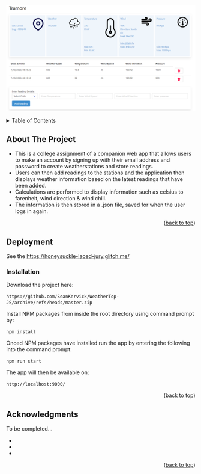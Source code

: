 ![Alt weatherTopImage](/public/images/weathertop.png)

<!-- TABLE OF CONTENTS -->
<details>
  <summary>Table of Contents</summary>
  <ol>
    <li><a href="#about-the-project">About The Project</a><li>
    <li><a href="#deployment">Deployment</a></li>
    <li><a href="#installation">Installation</a></li>
    <li><a href="#acknowledgments">Acknowledgments</a></li>
  </ol>
</details>

<!-- ABOUT THE PROJECT -->
## About The Project

* This is a college assignment of a companion web app that allows users to make an account by signing up with their email address and password to create weatherstations and store readings.
* Users can then add readings to the stations and the application then displays weather information based on the latest readings that have been added.
* Calculations are performed to display information such as celsius to farenheit, wind direction & wind chill.
* The information is then stored in a .json file, saved for when the user logs in again.

<p align="right">(<a href="#readme-top">back to top</a>)</p>


<!-- Deployment -->
## Deployment

See the https://honeysuckle-laced-jury.glitch.me/


### Installation

Download the project here: 

   ```
   https://github.com/SeanKervick/WeatherTop-JS/archive/refs/heads/master.zip
   ```

Install NPM packages from inside the root directory using command prompt by:

   ```
   npm install
   ```

Onced NPM packages have installed run the app by entering the following into the command prompt:

   ```
   npm run start
   ```

The app will then be available on:

  ```
  http://localhost:9000/
  ``` 

<p align="right">(<a href="#readme-top">back to top</a>)</p>



<!-- ACKNOWLEDGMENTS -->
## Acknowledgments

To be completed...
* []()
* []()
* []()

<p align="right">(<a href="#readme-top">back to top</a>)</p>